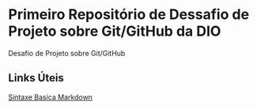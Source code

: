 # Primeiro Repositório de Dessafio de Projeto sobre Git/GitHub da DIO
Desafio de Projeto sobre Git/GitHub

## Links Úteis 
[Síntaxe Basíca Markdown](https://www.markdownguide.org/basic-syntax/)
